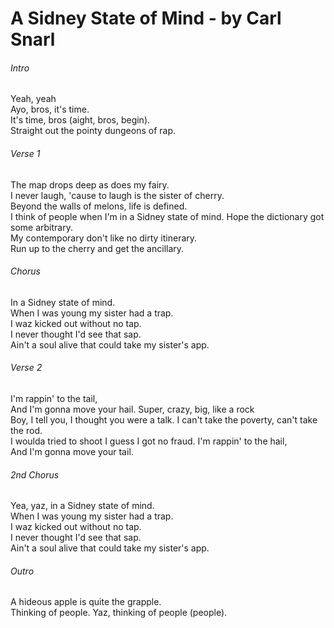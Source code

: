 
# A Sidney State of Mind - by Carl Snarl

###### Intro
Yeah, yeah  
Ayo, bros, it's time.  
It's time, bros (aight, bros, begin).  
Straight out the pointy dungeons of rap. 

###### Verse 1
The map drops deep as does my fairy.  
I never laugh, 'cause to laugh is the sister of cherry.  
Beyond the walls of melons, life is defined.  
I think of people when I'm in a Sidney state of mind.
Hope the dictionary got some arbitrary.  
My contemporary don't like no dirty itinerary.  
Run up to the cherry and get the ancillary. 

###### Chorus
In a Sidney state of mind.  
When I was young my sister had a trap.  
I waz kicked out without no tap.  
I never thought I'd see that sap.  
Ain't a soul alive that could take my sister's app. 

###### Verse 2
I'm rappin' to the tail,  
And I'm gonna move your hail. 
Super, crazy, big, like a rock  
Boy, I tell you, I thought you were a talk. 
I can't take the poverty, can't take the rod.  
I woulda tried to shoot I guess I got no fraud. 
I'm rappin' to the hail,  
And I'm gonna move your tail. 

###### 2nd Chorus
Yea, yaz, in a Sidney state of mind.  
When I was young my sister had a trap.  
I waz kicked out without no tap.  
I never thought I'd see that sap.  
Ain't a soul alive that could take my sister's app. 

###### Outro
A hideous apple is quite the grapple.  
Thinking of people. Yaz, thinking of people (people). 
 
